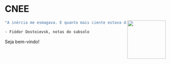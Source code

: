 # CNEE

<img src="[https://i.pinimg.com/736x/8c/41/01/8c41013f6ce7ae67cb443c631ffca99c.jpg](https://encrypted-tbn0.gstatic.com/images?q=tbn:ANd9GcRuWZhJysDNkAg_B5aYz3974I4t5vwzAxHhNQ&s)" width="120" align="right"> </a>

```bash
"A inércia me esmagava. E quanto mais ciente estava da minha própria inércia, mais combustível eu fornecia para o ódio e o desprezo de mim mesmo."

- Fiódor Dostoievsk, notas do subsolo
```

Seja bem-vindo!
